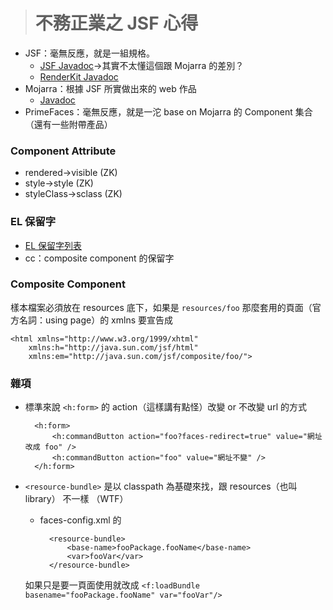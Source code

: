 > # 不務正業之 JSF 心得 #

* JSF：毫無反應，就是一組規格。
	* [JSF Javadoc]→其實不太懂這個跟 Mojarra 的差別？
	* [RenderKit Javadoc]
* Mojarra：根據 JSF 所實做出來的 web 作品
	* [Javadoc][Mojarra Javadoc]
* PrimeFaces：毫無反應，就是一沱 base on Mojarra 的 Component 集合（還有一些附帶產品）

[JSF Javadoc]: http://docs.oracle.com/javaee/6/javaserverfaces/2.1/docs/vdldocs/facelets/
[RenderKit Javadoc]: http://docs.oracle.com/javaee/6/javaserverfaces/2.1/docs/renderkitdocs/
[Mojarra Javadoc]: http://javaserverfaces.java.net/users.html

### Component Attribute ###
* rendered→visible (ZK)
* style→style (ZK)
* styleClass→sclass (ZK)

### EL 保留字 ###
* [EL 保留字列表][EL Reserved Word]
* cc：composite component 的保留字

[EL Reserved Word]: http://docs.oracle.com/javaee/6/tutorial/doc/bnail.html

### Composite Component ###
樣本檔案必須放在 resources 底下，如果是 `resources/foo` 那麼套用的頁面（官方名詞：using page）的 xmlns 要宣告成

	<html xmlns="http://www.w3.org/1999/xhtml"
		xmlns:h="http://java.sun.com/jsf/html"
		xmlns:em="http://java.sun.com/jsf/composite/foo/">

### 雜項 ###
* 標準來說 `<h:form>` 的 action（這樣講有點怪）改變 or 不改變 url 的方式

		<h:form>
			<h:commandButton action="foo?faces-redirect=true" value="網址改成 foo" />
			<h:commandButton action="foo" value="網址不變" />
		</h:form>

* `<resource-bundle>` 是以 classpath 為基礎來找，跟 resources（也叫 library） 不一樣 （WTF）
	* faces-config.xml 的 
	
			<resource-bundle>
				<base-name>fooPackage.fooName</base-name>
				<var>fooVar</var>
			</resource-bundle>
	
	如果只是要一頁面使用就改成 `<f:loadBundle basename="fooPackage.fooName" var="fooVar"/>`